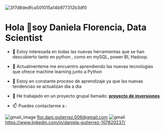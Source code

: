 ![3f7d8dedfca501015a14b977312b3df0](https://github.com/38215290/38215290/assets/127343400/572f7b4c-40b4-40c0-90ea-3877815f308f)
# **Hola  👋soy Daniela Florencia, Data Scientist**
- 👀 Estoy interesada en todas las nuevas herramientas que se han descubierto tanto en python , como en mySQL, power BI, Hadoop.
- 🌱 Actualmenteme me encuentro  aprendiendo las nuevas tecnologias que ofrece machine learning junto a Python
- 💞️ Estoy en constante proceso de aprendizaje ya que las nuevas tendencias se actualizan dia a dia
- 👯 He trabajado en un proyecto grupal llamado: **[proyecto de inversiones](https://github.com/Datalogia/ProyectoG_12/blob/main/README.mds)**

  
 - 📫 Puedes contactarme a :
  
 ![gmail_image](https://github.com/38215290/38215290/assets/127343400/ad4aefb4-a37c-4237-ba60-7452c7c92060)
 flor.dani.gutierrez.006@gmail.com
![gmail](https://github.com/38215290/38215290/assets/127343400/66e790db-93a4-4944-8790-109a3d15dcf0)
https://www.linkedin.com/in/daniela-gutierrez-107820237/

<!---
38215290/38215290 is a ✨ special ✨ repository because its `README.md` (this file) appears on your GitHub profile.
You can click the Preview link to take a look at your changes.
--->
